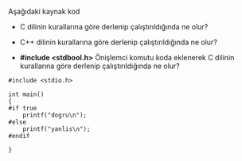 Aşağıdaki kaynak kod

+ C dilinin kurallarına göre derlenip çalıştırıldığında ne olur?

+ C++ dilinin kurallarına göre derlenip çalıştırıldığında ne olur?

+ **#include <stdbool.h>** Önişlemci komutu koda eklenerek C dilinin kurallarına göre derlenip çalıştırıldığında ne olur?
   
```
#include <stdio.h>

int main()
{
#if true
	printf("dogru\n");
#else
	printf("yanlis\n");
#endif

}
```
